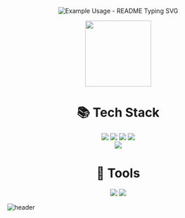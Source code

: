 <p align="center">
  <img src="https://readme-typing-svg.demolab.com/?lines=Hello!;&font=Fira%20Code&center=true&width=380&height=50&duration=4000&pause=1000" alt="Example Usage - README Typing SVG">
  <p align="center"> <img width="150" src="https://user-images.githubusercontent.com/101302590/230821479-ae70b5db-f242-4da1-bda2-84ae606e2e93.gif"> </p>
</p>
<div align="center">
<!--     <h1 align="center">🧑‍💻 Now </h1>
    <table>
    <th>
        <h3> KT RCS </h3>
         <h4> 서비스플랫폼_SM개발_메시지 (RCS 홀세일 / RCS 중계) </h4>
       <p>24.02.01 ~ ing </p>
    </th>
    <tr>
      <td>
        <details open>
            <summary>진행중</summary>
        </details>
      </td>    
    </tr>
    <tr>
      <td>
        <details>
            <summary>7월</summary>
              <p> ~ 24.07.10 : [중계 고객] 2024년 개인정보 이용 제공 내역 통지 시행 요청 </p>
              <p> ~ 24.07.08 : [중계 관리자] 과금통계 전체조회 시 TypeERROR발생 </p>
        </details> 
      </td>    
    </tr>
    <tr>
      <td>
        <details>
            <summary>6월</summary>
                <p> ~ 24.06.27 : [중계 고객] 이미지&타이틀 상조형 소제목 2개만 입력 가능(가이드: 최대 3개)</p>
                <p> ~ 24.06.27 : [중계 관리자] 포탈 메시지 결과 전체 조회 시 조회 안됨</p>
                <p> ~ 24.06.11 : [중계 전체] 5월 PKG PRD 상용 배포작업 </p>
        </details> 
      </td>    
    </tr>
    <tr>
      <td>
        <details>
            <summary>5월</summary>
                <p> ~ 24.05.23 : [중계 전체] 메시지 발송 시 브랜드 선택 후 대표 발신 번호 자동 입력되지 않는 현상 </p>
                <p> ~ 24.05.23 : [중계 전체] 메시지 편집 시, 메시지 제목 미입력후 발송가능여부 (현재는 무조건 입력 필요) </p>
                <p> ~ 24.05.09 : [중계 전체] TBL_PORTAL_MSG_HIST(ETC), TBL_PORTAL_INVALID_MSG(ETC) 테이블 내 HOST_ADDR 컬럼 변경 (WEBHOOK_HOST_ADDR) </p>
        </details> 
      </td>    
    </tr>
    <tr>
      <td>
        <details>
            <summary>4월</summary>
                <p> ~ 24.04.29 : [홀세일 포탈 / 중계 전체] PRD 상용 배포작업 </p>
                <p> ~ 24.04.16 : [홀세일 포탈 / 중계 전체] STG AO 리뷰 </p>
                <p> ~ 24.04.12 : [홀세일 포탈] 사업팀 일일보고용 통계의 데이터 정합성 확인 요청 </p>
                <p> ~ 24.04.11 : [홀세일 포탈] 배치/스케줄러 실패 시 분당/대전 구분하여 재처리 가능하도록 기능수정 </p>
                <p> ~ 24.04.11 : [중계 관리자] 챗봇별 통계 데이터 추가 </p>
                <p> ~ 24.04.11 : [중계 관리자] 에러코드가 등록되지 않는 이슈 수정 </p>
                <p> ~ 24.04.11 : [중계 관리자] 관리자포탈 로그인 화면 변경 </p>
                <p> ~ 24.04.11 : [중계 고객] 로그인-마이페이지-청약관리 P계정 수동 생성하는 버튼 가능하도록 요청 </p>
        </details> 
      </td>    
    </tr>
    <tr>
      <td>
        <details>
            <summary>3월</summary>
              <p> ~ 24.03.19 : [중계 전체] 긴급 배포 </p>
              <p> ~ 24.03.15 : [중계 관리자] PBS 챗봇별 통계 데이터 추가 요청 조회기능 </p>
              <p> ~ 24.03.04 : [중계 전체] PRD 상용 배포작업 </p>
        </details> 
      </td>    
    </tr>
    <tr>
      <td>
        <details>
            <summary>2월</summary>
              <p> ~ 24.02.26 : [중계 전체] STG AO 리뷰 </p>
              <p> ~ 24.02.26 : [중계 전체] STG/PRD 모의해킹 취약점 진단 내역 조치 </p>
              <p> ~ 24.02.23 : [중계 관리자] 메시지 전송 결과 조회 10만건 제한 상향 조정 및 조회 기능 성능개선 </p>
              <p> ~ 24.02.19 : [중계 고객] 영업, 마케팅계정 메시지 전송결과 전체 조회 및 RCS_ID 파라미터 갯수초과 조회불가 수정 </p>
              <p> ~ 24.02.05 : [중계 전체] PRD 상용 배포작업 </p>
              <p> ~ 24.02.02 : [홀세일 / 중계]인수인계 </p>
        </details> 
      </td>    
    </tr>
    <tr>
      <td>
        <details>
            <summary>1월</summary>
              <p> ~ 24.01.31 : [홀세일 / 중계] 업무배치 </p>
        </details> 
      </td>    
    </tr>
  </table>
    <h1 align="center">🧑‍💻 History </h1>
    <details>
        <summary>자세히</summary>
    <table>
    <th>
      <h3>KT 스마트메시지 RCS Biz Center API 연동 개발 및 고도화</h3>
      <p>23.10.10 ~ 24.01.31 </p>
    </th>
    <tr>
      <td><p>  ~ 24.01.31 : 배포작업 완료 </p></td>
    </tr>
    <tr>
      <td><p>  ~ 24.01.17 : 브랜드 별 메시지 조회/생성/발송 테스트 (RCS, FALLBACK)</p></td>
    </tr>
    <tr>
      <td><p>  ~ 24.01.05 : 관리자 웹발송 Agent 서버 관리 개발 완료</p></td>
    </tr>
     <tr>
      <td><p>  ~ 23.12.26 : 빅데이터 기반 RCS서비스 고도화 in 타겟 문자 발송 개발 완료</p></td>
    </tr>
    <tr>
      <td><p>  ~ 23.12.11 : 메시지발송(웹) 커스텀 수신 정보 업로드, 수신 번호 파일 업로드 개발 완료</p></td>
    </tr>
    <tr>
      <td><p>  ~ 23.11.31 : RCS중계 발송포탈고도화 마이그레이션 완료</p></td>
    </tr>
    <tr>
      <td><p>  ~ 23.11.28 : 발송량 현황 조회 개발 완료</p></td>
    </tr>
    <tr>
      <td><p>  ~ 23.11.10 : 포탈메시지 통계, 포탈메시지 실시간 통계 개발 완료</p></td>
    </tr>
  </table>
  <table>
    <th>
      <h3>KTDS 개발자를 위한 개발보안 실무 교육</h3>
      <p>23.12.19 ~ 23.12.20 </p>
    </th>
    <tr>
      <td><p>  ~ 23.12.20 : 개발보안 취약 사례 및 대응 방안 실습 </p></td>
    </tr>
    <tr>
      <td><p>  ~ 23.12.19 : 개발보안의 이해, 보안검증 및 개발보안 설계기준, 정보보안 Compliance점검, 개발보안 취약 사례 및 대응 방안 </p></td>
    </tr>
  </table>
    </details> -->
    
  <div>
    <h1 align="center">📚 Tech Stack </h1>
<!--     <img src="https://img.shields.io/badge/Java-007396?style=flat-square&logo=Java&logoColor=white"/>
    <img src="https://img.shields.io/badge/Spring-6DB33F?style=flat-square&logo=Spring&logoColor=white">
    <img src="https://img.shields.io/badge/SpringBoot-6DB33F?style=flat-square&logo=SpringBoot&logoColor=white">
    <img src="https://img.shields.io/badge/MySQL-4479A1?style=flat-square&logo=MySQL&logoColor=white"> -->
    <img src="https://img.shields.io/badge/Java-007396?style=for-the-badge&logo=Java&logoColor=white">
    <img src="https://img.shields.io/badge/SpringBoot-6DB33F?style=for-the-badge&logo=SpringBoot&logoColor=white">
    <img src="https://img.shields.io/badge/Oracle-F80000?style=for-the-badge&logo=Oracle&logoColor=white">
    <img src="https://img.shields.io/badge/vue.js-4FC08D?style=for-the-badge&logo=vue.js&logoColor=white"><br/>
    <img src="https://img.shields.io/badge/Docker-2496ED?style=for-the-badge&logo=Docker&logoColor=white">
<!--     <img src="https://img.shields.io/badge/Azure-2496ED?style=for-the-badge&logo=Azure&logoColor=white"> -->
  </div>

  <div>
    <h1 align="center">🔧 Tools </h1>
    <img src="https://img.shields.io/badge/jira-0052CC?style=for-the-badge&logo=jirasoftware&logoColor=white">
    <img src="https://img.shields.io/badge/gitlab-FC6D26?style=for-the-badge&logo=gitlab&logoColor=white">
  </div>
  
</div>

![header](https://capsule-render.vercel.app/api?type=waving&color=gradient&height=100&section=footer&fontSize=90)
